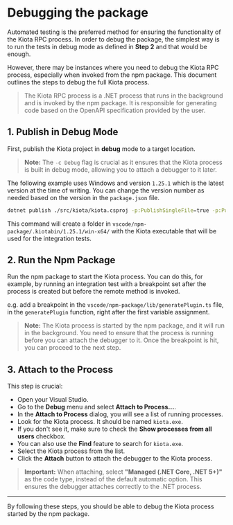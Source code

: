 # Debugging the package

Automated testing is the preferred method for ensuring the functionality of the Kiota RPC process. In order to debug the package, the simplest way is to run the tests in debug mode as defined in **Step 2** and that would be enough.

However, there may be instances where you need to debug the Kiota RPC process, especially when invoked from the npm package. This document outlines the steps to debug the full Kiota process.

>The Kiota RPC process is a .NET process that runs in the background and is invoked by the npm package. It is responsible for generating code based on the OpenAPI specification provided by the user.


## 1. Publish in Debug Mode

First, publish the Kiota project in **debug** mode to a target location.
>**Note:** The `-c Debug` flag is crucial as it ensures that the Kiota process is built in debug mode, allowing you to attach a debugger to it later.

The following example uses Windows and version `1.25.1` which is the latest version at the time of writing. You can change the version number as needed based on the version in the `package.json` file.

```sh
dotnet publish ./src/kiota/kiota.csproj -p:PublishSingleFile=true -p:PublishReadyToRun=true --self-contained -f net9.0 -c Debug -r win-x64 -o ./vscode/npm-package/.kiotabin/1.25.1/win-x64/
```

This command will create a folder in `vscode/npm-package/.kiotabin/1.25.1/win-x64/` with the Kiota executable that will be used for the integration tests.

## 2. Run the Npm Package

Run the npm package to start the Kiota process. You can do this, for example, by running an integration test with a breakpoint set after the process is created but before the remote method is invoked.

e.g. add a breakpoint in the `vscode/npm-package/lib/generatePlugin.ts` file, in the `generatePlugin` function, right after the first variable assignment. 

>**Note:** The Kiota process is started by the npm package, and it will run in the background. You need to ensure that the process is running before you can attach the debugger to it. 
Once the breakpoint is hit, you can proceed to the next step.

## 3. Attach to the Process

This step is crucial:  
- Open your Visual Studio.
- Go to the **Debug** menu and select **Attach to Process...**.
- In the **Attach to Process** dialog, you will see a list of running processes.
- Look for the Kiota process. It should be named `kiota.exe`.
- If you don't see it, make sure to check the **Show processes from all users** checkbox.
- You can also use the **Find** feature to search for `kiota.exe`.
- Select the Kiota process from the list.
- Click the **Attach** button to attach the debugger to the Kiota process.

>**Important:** When attaching, select **"Managed (.NET Core, .NET 5+)"** as the code type, instead of the default automatic option. This ensures the debugger attaches correctly to the .NET process.



---

By following these steps, you should be able to debug the Kiota process started by the npm package.
